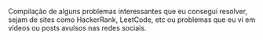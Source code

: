 Compilação de alguns problemas interessantes que eu consegui resolver, sejam de sites como HackerRank, LeetCode, etc ou problemas que eu vi em vídeos ou posts avulsos nas redes sociais.
